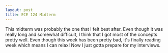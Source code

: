 ```yaml
---
layout: post
title: ECE 124 Midterm
---
```


This midterm was probably the one that I felt best after. Even though it was really long and somewhat difficult, I think that
I got most of the concepts pretty well. Even though this week has been pretty bad, it's finally reading week which means
I can relax! Now I just gotta prepare for my interviews.
